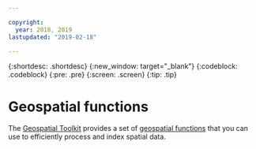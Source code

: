 ```yaml
---

copyright:
  year: 2018, 2019
lastupdated: "2019-02-18"

---
```


{:shortdesc: .shortdesc}
{:new_window: target="_blank"}
{:codeblock: .codeblock}
{:pre: .pre}
{:screen: .screen}
{:tip: .tip}



# Geospatial functions

The [Geospatial Toolkit](https://www.ibm.com/support/knowledgecenter/SS6NHC/com.ibm.swg.im.dashdb.analytics.doc/doc/geo_intro.html) provides a set 
of [geospatial functions](https://www.ibm.com/support/knowledgecenter/SS6NHC/com.ibm.swg.im.dashdb.analytics.doc/doc/geo_functions.html) 
that you can use to efficiently process and index spatial data.
